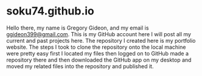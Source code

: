 # soku74.github.io
Hello there, my name is Gregory Gideon, and my email is ggideon399@gmail.com. This is my GitHub account here I will post all my current and past projects here. The repository I created here is my portfolio website. The steps I took to clone the repository onto the local machine were pretty easy first I located my files then logged on to GitHub made a repository there and then downloaded the GitHub app on my desktop and moved my related files into the repository and published it.
